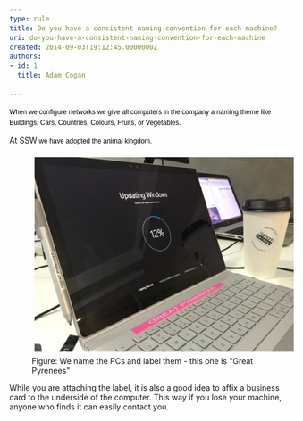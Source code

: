```yaml
---
type: rule
title: Do you have a consistent naming convention for each machine?
uri: do-you-have-a-consistent-naming-convention-for-each-machine
created: 2014-09-03T19:12:45.0000000Z
authors:
- id: 1
  title: Adam Cogan

---
```




<span class='intro'> <p><span style="color&#58;#000000;font-family&#58;verdana, sans-serif;font-size&#58;12px;line-height&#58;16.8px;">When we configure networks we give all computers in the company a naming theme like Buildings, Cars, Countries, Colours, Fruits, or&#160;Vegetables.&#160;</span></p> </span>

<p>At SSW<span style="color&#58;#000000;font-family&#58;verdana, sans-serif;font-size&#58;12px;line-height&#58;16.8px;">&#160;we have adopted the animal kingdom.</span><span style="line-height&#58;20.8px;">​</span>​</p><dd class="ssw15-rteElement-FigureNormal"><img src="./SSW-computer-Great-Pyrenees.jpeg" alt="" style="margin&#58;5px;" /><br>Figure&#58; We na​​​me the PCs and label them​ - this one is &quot;Great Pyrenees&quot;<br></dd><p class="ssw15-rteElement-P">While&#160;you are attaching&#160;the label,&#160;it is also a good idea to affix a business card to the underside of the computer.&#160;​​​​​This way if you lose your machine, anyone who finds it can easily contact you.&#160;<br></p>


